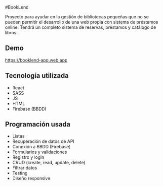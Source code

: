 #BookLend

Proyecto para ayudar en la gestión de bibliotecas pequeñas que no se pueden permitir el desarrollo de una web propia con sistema de préstamos online. Tendrá un completo sistema de reservas, préstamos y catálogo de libros.

## Demo

https://booklend-app.web.app


## Tecnología utilizada

- React
- SASS
- JS
- HTML
- Firebase (BBDD)

## Programación usada

- Listas
- Recuperación de datos de API
- Conexión a BBDD (Firebase)
- Formularios y validaciones
- Registro  y login
- CRUD (create, read, update, delete)
- Filtrar datos
- Testing
- Diseño responsive